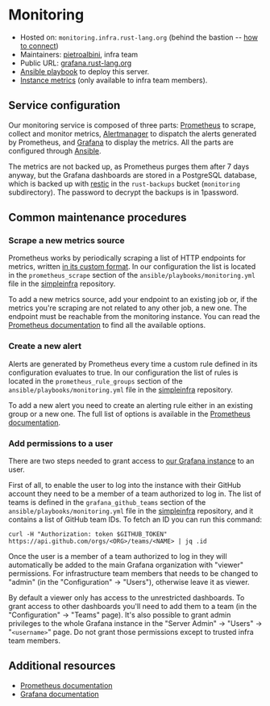 # Monitoring

* Hosted on: `monitoring.infra.rust-lang.org` (behind the bastion -- [how to connect][bastion-connect])
* Maintainers: [pietroalbini], infra team
* Public URL: [grafana.rust-lang.org](https://grafana.rust-lang.org)
* [Ansible playbook][ansible-playbook] to deploy this server.
* [Instance metrics][grafana-instance] (only available to infra team members).

## Service configuration

Our monitoring service is composed of three parts: [Prometheus] to scrape,
collect and monitor metrics, [Alertmanager] to dispatch the alerts generated by
Prometheus, and [Grafana] to display the metrics. All the parts are configured
through [Ansible].

The metrics are not backed up, as Prometheus purges them after 7 days anyway,
but the Grafana dashboards are stored in a PostgreSQL database, which is backed
up with [restic] in the `rust-backups` bucket (`monitoring` subdirectory). The
password to decrypt the backups is in 1password.

## Common maintenance procedures

### Scrape a new metrics source

Prometheus works by periodically scraping a list of HTTP endpoints for metrics,
written [in its custom format][metrics-format]. In our configuration the list
is located in the `prometheus_scrape` section of the
`ansible/playbooks/monitoring.yml` file in the [simpleinfra] repository.

To add a new metrics source, add your endpoint to an existing job or, if the
metrics you're scraping are not related to any other job, a new one. The
endpoint must be reachable from the monitoring instance. You can read the
[Prometheus documentation][prometheus-scrape] to find all the available
options.

### Create a new alert

Alerts are generated by Prometheus every time a custom rule defined in its
configuration evaluates to true. In our configuration the list of rules is
located in the `prometheus_rule_groups` section of the
`ansible/playbooks/monitoring.yml` file in the [simpleinfra] repository.

To add a new alert you need to create an alerting rule either in an existing
group or a new one. The full list of options is available in the [Prometheus
documentation][prometheus-alert].

### Add permissions to a user

There are two steps needed to grant access to [our Grafana
instance][grafana-ours] to an user.

First of all, to enable the user to log into the instance with their GitHub
account they need to be a member of a team authorized to log in. The list of
teams is defined in the `grafana_github_teams` section of the
`ansible/playbooks/monitoring.yml` file in the [simpleinfra] repository, and it
contains a list of GitHub team IDs. To fetch an ID you can run this command:

```
curl -H "Authorization: token $GITHUB_TOKEN" https://api.github.com/orgs/<ORG>/teams/<NAME> | jq .id
```

Once the user is a member of a team authorized to log in they will
automatically be added to the main Grafana organization with "viewer"
permissions. For infrastructure team members that needs to be changed to
"admin" (in the "Configuration" -> "Users"), otherwise leave it as viewer.

By default a viewer only has access to the unrestricted dashboards. To grant
access to other dashboards you'll need to add them to a team (in the
"Configuration" -> "Teams" page). It's also possible to grant admin privileges
to the whole Grafana instance in the "Server Admin" -> "Users" ->
"`<username>`" page. Do not grant those permissions except to trusted infra
team members.

## Additional resources

* [Prometheus documentation][prometheus-docs]
* [Grafana documentation][grafana-docs]

[bastion-connect]: https://github.com/rust-lang/infra-team/blob/master/docs/hosts/bastion.md#logging-into-servers-through-the-bastion
[pietroalbini]: https://github.com/pietroalbini
[ansible-playbook]: https://github.com/rust-lang/simpleinfra/blob/master/ansible/playbooks/bastion.yml
[grafana-instance]: https://grafana.rust-lang.org/d/rpXrFfKWz/instance-metrics?orgId=1&var-instance=monitoring.infra.rust-lang.org:9100
[Prometheus]: https://prometheus.io
[Alertmanager]: https://prometheus.io/docs/alerting/alertmanager/
[Grafana]: https://grafana.com
[Ansible]: https://github.com/rust-lang/simpleinfra/tree/master/ansible
[restic]: https://restic.net
[metrics-format]: https://prometheus.io/docs/instrumenting/exposition_formats/
[simpleinfra]: https://github.com/rust-lang/simpleinfra
[prometheus-scrape]: https://prometheus.io/docs/prometheus/latest/configuration/configuration/#scrape_config
[prometheus-alert]: https://prometheus.io/docs/prometheus/latest/configuration/alerting_rules/
[grafana-ours]: https://grafana.rust-lang.org
[prometheus-docs]: https://prometheus.io/docs/introduction/overview/
[grafana-docs]: https://grafana.com/docs/
